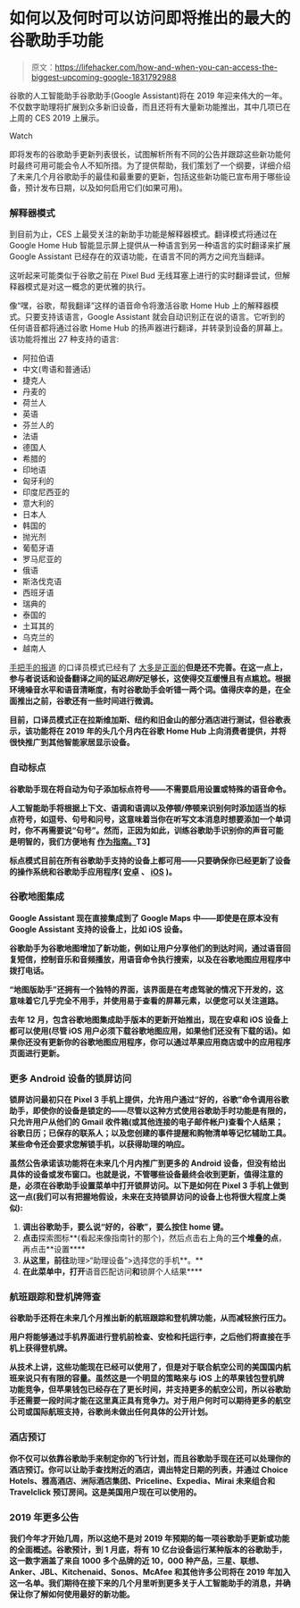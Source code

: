 # 如何以及何时可以访问即将推出的最大的谷歌助手功能

> 原文：<https://lifehacker.com/how-and-when-you-can-access-the-biggest-upcoming-google-1831792988>

谷歌的人工智能助手谷歌助手(Google Assistant)将在 2019 年迎来伟大的一年。不仅数字助理将扩展到众多新旧设备，而且还将有大量新功能推出，其中几项已在上周的 CES 2019 上展示。

Watch

即将发布的谷歌助手更新列表很长，试图解析所有不同的公告并跟踪这些新功能何时最终可用可能会令人不知所措。为了提供帮助，我们策划了一个纲要，详细介绍了未来几个月谷歌助手的最佳和最重要的更新，包括这些新功能已宣布用于哪些设备，预计发布日期，以及如何启用它们(如果可用)。

### **解释器模式**

到目前为止，CES 上最受关注的新助手功能是解释器模式。翻译模式将通过在 Google Home Hub 智能显示屏上提供从一种语言到另一种语言的实时翻译来扩展 Google Assistant 已经存在的双语功能，在语言不同的两方之间充当翻译。

这听起来可能类似于谷歌之前在 Pixel Bud 无线耳塞上进行的实时翻译尝试，但解释器模式是对这一概念的更优雅的执行。

像“嘿，谷歌，帮我翻译”这样的语音命令将激活谷歌 Home Hub 上的解释器模式。只要支持该语言，Google Assistant 就会自动识别正在说的语言。它听到的任何语音都将通过谷歌 Home Hub 的扬声器进行翻译，并转录到设备的屏幕上。该功能将推出 27 种支持的语言:

*   阿拉伯语
*   中文(粤语和普通话)
*   捷克人
*   丹麦的
*   荷兰人
*   英语
*   芬兰人的
*   法语
*   德国人
*   希腊的
*   印地语
*   匈牙利的
*   印度尼西亚的
*   意大利的
*   日本人
*   韩国的
*   抛光剂
*   葡萄牙语
*   罗马尼亚的
*   俄语
*   斯洛伐克语
*   西班牙语
*   瑞典的
*   泰国的
*   土耳其的
*   乌克兰的
*   越南人

[手把手的报道](https://www.theverge.com/2019/1/8/18170806/google-assistant-translate-languages-real-time-interpreter-ces-2019) 的口译员模式已经有了 [大多是正面的](https://www.cnet.com/news/google-assistant-aims-to-get-people-talking-with-new-interpreter-mode/)**但是还不完善。在这一点上，参与者说话和设备翻译之间的延迟*刚好*足够长，这使得交互缓慢且有点尴尬。根据环境噪音水平和语音清晰度，有时谷歌助手会听错一两个词。值得庆幸的是，在全面推出之前，谷歌还有一些时间进行微调。**

**目前，口译员模式正在拉斯维加斯、纽约和旧金山的部分酒店进行测试，但谷歌表示，该功能将在 2019 年的头几个月内在谷歌 Home Hub 上向消费者提供，并将很快推广到其他智能家居显示设备。**

### **自动标点**

**谷歌助手现在将自动为句子添加标点符号——不需要启用设置或特殊的语音命令。**

**人工智能助手将根据上下文、语调和语调以及停顿/停顿来识别何时添加适当的标点符号，如逗号、句号和问号，这意味着当你在听写文本消息时想要添加一个单词时，你不再需要说“句号”。然而，正因为如此，训练谷歌助手识别你的声音可能是明智的，我们方便地有 [作为指南。](https://lifehacker.com/how-to-teach-your-new-smart-speaker-to-understand-your-1831266070)T3】**

**标点模式目前在所有谷歌助手支持的设备上都可用——只要确保你已经更新了设备的操作系统和谷歌助手应用程序( [安卓](https://play.google.com/store/apps/details?id=com.google.android.apps.googleassistant&hl=en_US) 、 [iOS](https://itunes.apple.com/us/app/google-assistant/id1220976145?mt=8) )。**

### **谷歌地图集成**

**Google Assistant 现在直接集成到了 Google Maps 中——即使是在原本没有 Google Assistant 支持的设备上，比如 iOS 设备。**

**谷歌助手为谷歌地图增加了新功能，例如让用户分享他们的到达时间，通过语音回复短信，控制音乐和音频播放，用语音命令执行搜索，以及在谷歌地图应用程序中拨打电话。**

**“地图版助手”还拥有一个独特的界面，该界面是在考虑驾驶的情况下开发的，这意味着它几乎完全不用手，并使用易于查看的屏幕元素，以便您可以关注道路。** 

**去年 12 月，包含谷歌地图集成助手版本的更新开始推出，现在安卓和 iOS 设备上都可以使用(尽管 iOS 用户必须下载谷歌地图应用，如果他们还没有下载的话)。如果你还没有更新你的谷歌地图应用程序，你可以通过苹果应用商店或中的应用程序页面进行更新。**

### **更多 Android 设备的锁屏访问**

**锁屏访问最初只在 Pixel 3 手机上提供，允许用户通过“好的，谷歌”命令调用谷歌助手，即使你的设备是锁定的——尽管以这种方式使用谷歌助手时功能是有限的，只允许用户从他们的 Gmail 收件箱(或其他连接的电子邮件帐户)查看个人结果；谷歌日历；已保存的联系人；以及您创建的事件提醒和购物清单等记忆辅助工具。某些命令还会要求您解锁手机，以获得助理的响应。**

**虽然公告承诺该功能将在未来几个月内推广到更多的 Android 设备，但没有给出具体的设备或发布窗口。也就是说，不管哪些设备最终会收到更新，值得注意的是，必须在谷歌助手设置菜单中打开锁屏访问。以下是如何在 Pixel 3 手机上做到这一点(我们可以有把握地假设，未来在支持锁屏访问的设备上也将很大程度上类似):**

1.  **调出谷歌助手，要么说“好的，谷歌”，要么按住 home 键。**
2.  **点击**探索图标**(看起来像指南针的那个)，然后点击右上角的**三个堆叠的点**，再点击**设置****
3.  **从这里，前往**助理>“助理设备”>选择您的手机**。**
4.  **在此菜单中，打开**语音匹配访问**和**锁屏个人结果****

### **航班跟踪和登机牌筛查**

**谷歌助手还将在未来几个月推出新的航班跟踪和登机牌功能，从而减轻旅行压力。** 

**用户将能够通过手机界面进行登机前检查、安检和托运行李，之后他们将直接在手机上获得登机牌。**

**从技术上讲，这些功能现在已经可以使用了，但是对于联合航空公司的美国国内航班来说只有有限的容量。虽然这是一个明显的策略来与 iOS 上的苹果钱包登机牌功能竞争，但苹果钱包已经存在了更长时间，并支持更多的航空公司，所以谷歌助手还需要一段时间才能在这里真正具有竞争力。对于用户何时可以期待更多的航空公司或国际航班支持，谷歌尚未做出任何具体的公开计划。**

### **酒店预订**

**你不仅可以依靠谷歌助手来制定你的飞行计划，而且谷歌助手现在还可以处理你的酒店预订。你可以让助手查找附近的酒店，调出特定日期的列表，并通过 Choice Hotels、雅高酒店、洲际酒店集团、Priceline、Expedia、Mirai 未来组合和 Travelclick 预订房间。这是美国用户现在可以使用的。** 

### **2019 年更多公告**

**我们今年才开始几周，所以这绝不是对 2019 年预期的每一项谷歌助手更新或功能的全面概述。谷歌预计，到 1 月底，将有 10 亿台设备运行某种版本的谷歌助手，这一数字涵盖了来自 1000 多个品牌的近 10，000 种产品，三星、联想、Anker、JBL、Kitchenaid、Sonos、McAfee 和其他许多公司将在 2019 年加入这一名单。我们期待在接下来的几个月里听到更多关于人工智能助手的消息，并确保让你了解如何使用最好的新功能。**